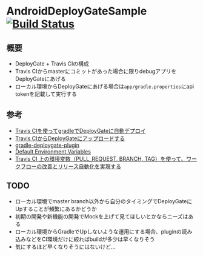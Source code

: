 # AndroidDeployGateSample [![Build Status](https://travis-ci.org/operando/AndroidDeployGateSample.svg?branch=master)](https://travis-ci.org/operando/AndroidDeployGateSample)


## 概要

* DeployGate + Travis CIの構成
* Travis CIからmasterにコミットがあった場合に限りdebugアプリをDeployGateにあげる
* ローカル環境からDeployGateにあげる場合は`app/gradle.properties`にapi tokenを記載して実行する


## 参考

* [Travis CIを使ってgradleでDeployGateに自動デプロイ](http://qiita.com/hogelog/items/e24591cf9c2abac4712b)
* [Travis CIからDeployGateにアップロードする](http://henteko07.hatenablog.com/entry/2014/03/12/231851)
* [gradle-deploygate-plugin](https://github.com/DeployGate/gradle-deploygate-plugin)
* [Default Environment Variables](https://docs.travis-ci.com/user/environment-variables/#Default-Environment-Variables)
* [Travis CI 上の環境変数（PULL_REQUEST, BRANCH, TAG）を使って、ワークフローの改善とリリース自動化を実現する](http://qiita.com/yoheimuta/items/64b8bd51a8fa4cb1b57d#travis_pull_request)


## TODO

* ローカル環境でmaster branch以外から自分のタイミングでDeployGateにUpすることが頻繁にあるかどうか
 * 初期の開発や新機能の開発でMockを上げて見てほしいとかならニーズはある
 * ローカル環境からGradleでUpしないような運用にする場合、pluginの読み込みなどをCI環境だけに絞ればbuildが多少は早くなりそう
 * 気にするほど早くなりそうにはないけど...